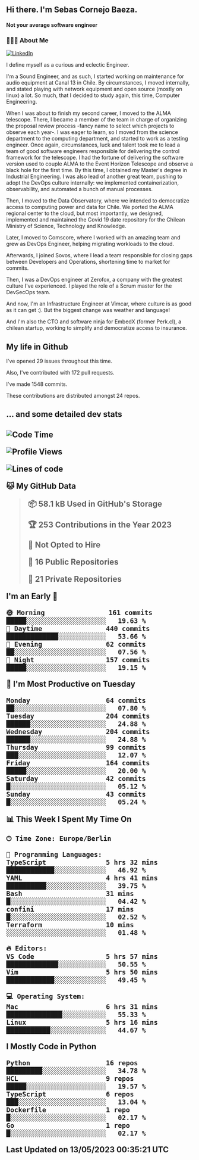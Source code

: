 <h2> Hi there.  I'm Sebas Cornejo Baeza.</h2>
<h4> Not your average software engineer</h4>
<h3> 👨🏻‍💻 About Me </h3>
<a href="http://linkedin.com/in/sebastian-cornejo-baeza/"><img alt="LinkedIn" src="https://img.shields.io/badge/Sebas%20Cornejo%20-informational?style=appveyor&logo=linkedin"></a>


I define myself as a curious and eclectic Engineer.

I'm a Sound Engineer, and as such, I started working on maintenance for audio equipment at Canal 13 in Chile.
By circumstances, I moved internally, and stated playing with network equipment and open source (mostly on linux) 
a lot. So much, that I decided to study again, this time, Computer Engineering.

When I was about to finish my second career, I moved to the ALMA telescope. There, I became a member of the team
in charge of organizing the proposal review process -fancy name to select which projects to observe each year-. 
I was eager to learn, so I moved from the science department to the computing department, and started to work as 
a testing engineer. Once again, circumstances, luck and talent took me to lead a team of good software engineers 
responsible for delivering the control framework for the telescope. I had the fortune of delivering the software
version used to couple ALMA to the Event Horizon Telescope and observe a black hole for the first time.
By this time, I obtained my Master's degree in Industrial Engineering.
I was also lead of another great team, pushing to adopt the DevOps culture internally: we implemented containerization, observability, and automated a bunch of manual processes.

Then, I moved to the Data Observatory, where we intended to democratize access to computing power
and data for Chile. We ported the ALMA regional center to the cloud, but most importantly, we designed, implemented
and maintained the Covid 19 date repository for the Chilean Ministry of Science, Technology and Knowledge.

Later, I moved to Comscore, where I worked with an amazing team and grew as DevOps Engineer, helping migrating workloads to the cloud.

Afterwards, I joined Sovos, where I lead a team responsible for closing gaps between Developers and Operations, shortening time to market for commits.

Then, I was a DevOps engineer at Zerofox, a company with the greatest culture I've experienced. I played the role of a Scrum master for the DevSecOps team.

And now, I'm an Infrastructure Engineer at Vimcar, where culture is as good as it can get :). But the biggest change was weather and language!
 
And I'm also the CTO and software ninja for EmbedX (former Perk.cl), a chilean startup, working to simplify and democratize access to insurance.

<h2> My life in Github </h2>

I've opened 29 issues throughout this time.

Also, I've contributed with 172 pull requests.

I've made 1548 commits.

These contributions are distributed amongst 24 repos.

<h2>... and some detailed dev stats<h2>

<!--START_SECTION:waka-->
![Code Time](http://img.shields.io/badge/Code%20Time-338%20hrs%2012%20mins-blue)

![Profile Views](http://img.shields.io/badge/Profile%20Views-0-blue)

![Lines of code](https://img.shields.io/badge/From%20Hello%20World%20I%27ve%20Written-637.2%20thousand%20lines%20of%20code-blue)

**🐱 My GitHub Data** 

> 📦 58.1 kB Used in GitHub's Storage 
 > 
> 🏆 253 Contributions in the Year 2023
 > 
> 🚫 Not Opted to Hire
 > 
> 📜 16 Public Repositories 
 > 
> 🔑 21 Private Repositories 
 > 
**I'm an Early 🐤** 

```text
🌞 Morning                161 commits         █████░░░░░░░░░░░░░░░░░░░░   19.63 % 
🌆 Daytime                440 commits         █████████████░░░░░░░░░░░░   53.66 % 
🌃 Evening                62 commits          ██░░░░░░░░░░░░░░░░░░░░░░░   07.56 % 
🌙 Night                  157 commits         █████░░░░░░░░░░░░░░░░░░░░   19.15 % 
```
📅 **I'm Most Productive on Tuesday** 

```text
Monday                   64 commits          ██░░░░░░░░░░░░░░░░░░░░░░░   07.80 % 
Tuesday                  204 commits         ██████░░░░░░░░░░░░░░░░░░░   24.88 % 
Wednesday                204 commits         ██████░░░░░░░░░░░░░░░░░░░   24.88 % 
Thursday                 99 commits          ███░░░░░░░░░░░░░░░░░░░░░░   12.07 % 
Friday                   164 commits         █████░░░░░░░░░░░░░░░░░░░░   20.00 % 
Saturday                 42 commits          █░░░░░░░░░░░░░░░░░░░░░░░░   05.12 % 
Sunday                   43 commits          █░░░░░░░░░░░░░░░░░░░░░░░░   05.24 % 
```


📊 **This Week I Spent My Time On** 

```text
🕑︎ Time Zone: Europe/Berlin

💬 Programming Languages: 
TypeScript               5 hrs 32 mins       ████████████░░░░░░░░░░░░░   46.92 % 
YAML                     4 hrs 41 mins       ██████████░░░░░░░░░░░░░░░   39.75 % 
Bash                     31 mins             █░░░░░░░░░░░░░░░░░░░░░░░░   04.42 % 
confini                  17 mins             █░░░░░░░░░░░░░░░░░░░░░░░░   02.52 % 
Terraform                10 mins             ░░░░░░░░░░░░░░░░░░░░░░░░░   01.48 % 

🔥 Editors: 
VS Code                  5 hrs 57 mins       █████████████░░░░░░░░░░░░   50.55 % 
Vim                      5 hrs 50 mins       ████████████░░░░░░░░░░░░░   49.45 % 

💻 Operating System: 
Mac                      6 hrs 31 mins       ██████████████░░░░░░░░░░░   55.33 % 
Linux                    5 hrs 16 mins       ███████████░░░░░░░░░░░░░░   44.67 % 
```

**I Mostly Code in Python** 

```text
Python                   16 repos            █████████░░░░░░░░░░░░░░░░   34.78 % 
HCL                      9 repos             █████░░░░░░░░░░░░░░░░░░░░   19.57 % 
TypeScript               6 repos             ███░░░░░░░░░░░░░░░░░░░░░░   13.04 % 
Dockerfile               1 repo              █░░░░░░░░░░░░░░░░░░░░░░░░   02.17 % 
Go                       1 repo              █░░░░░░░░░░░░░░░░░░░░░░░░   02.17 % 
```




 Last Updated on 13/05/2023 00:35:21 UTC
<!--END_SECTION:waka-->

